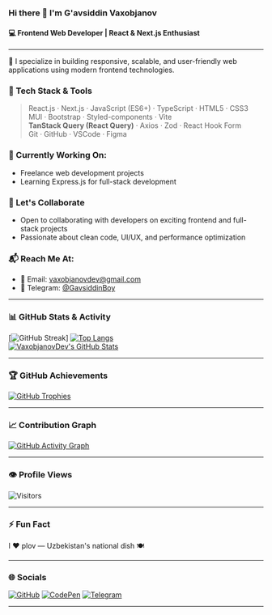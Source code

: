 ### Hi there 👋 I'm G'avsiddin Vaxobjanov
#### 💻 Frontend Web Developer | React & Next.js Enthusiast

---

🚀 I specialize in building responsive, scalable, and user-friendly web applications using modern frontend technologies.

### 🧠 Tech Stack & Tools
> React.js · Next.js · JavaScript (ES6+) · TypeScript · HTML5 · CSS3  
> MUI · Bootstrap · Styled-components · Vite  
> **TanStack Query (React Query)** · Axios · Zod · React Hook Form   
> Git · GitHub · VSCode · Figma

### 🔧 Currently Working On:
- Freelance web development projects
- Learning Express.js for full-stack development

### 🤝 Let's Collaborate
- Open to collaborating with developers on exciting frontend and full-stack projects
- Passionate about clean code, UI/UX, and performance optimization

### 📬 Reach Me At:
- 📧 Email: [vaxobjanovdev@gmail.com](mailto:vaxobjanovdev@gmail.com)
- 💬 Telegram: [@GavsiddinBoy](https://t.me/GavsiddinBoy)

---

### 📊 GitHub Stats & Activity

[![GitHub Streak](https://github-readme-streak-stats.herokuapp.com/?user=VaxobjanovDev&theme=tokyonight&border_radius=6)]
[![Top Langs](https://github-readme-stats.vercel.app/api/top-langs/?username=VaxobjanovDev&layout=compact&theme=tokyonight)](https://github.com/anuraghazra/github-readme-stats)  
[![VaxobjanovDev's GitHub Stats](https://github-readme-stats.vercel.app/api?username=VaxobjanovDev&show_icons=true&theme=tokyonight&count_private=true)](https://github.com/anuraghazra/github-readme-stats)

---

### 🏆 GitHub Achievements

[![GitHub Trophies](https://github-profile-trophy.vercel.app/?username=VaxobjanovDev&theme=tokyonight&no-frame=true&column=4)](https://github.com/ryo-ma/github-profile-trophy)

---

### 📈 Contribution Graph

[![GitHub Activity Graph](https://github-activity-graph.vercel.app/graph?username=VaxobjanovDev&theme=tokyo-night)](https://github.com/Ashutosh00710/github-readme-activity-graph)

---

### 👁️ Profile Views

![Visitors](https://komarev.com/ghpvc/?username=VaxobjanovDev&color=blue)

---

### ⚡ Fun Fact
I ❤️ plov — Uzbekistan's national dish 🍽️

---

### 🌐 Socials

[![GitHub](https://img.shields.io/badge/GitHub-100000?style=for-the-badge&logo=github&logoColor=white)](https://github.com/VaxobjanovDev)
[![CodePen](https://img.shields.io/badge/CodePen-000000?style=for-the-badge&logo=codepen&logoColor=white)](https://codepen.io/VaxobjanovDev)
[![Telegram](https://img.shields.io/badge/Telegram-2CA5E0?style=for-the-badge&logo=telegram&logoColor=white)](https://t.me/GavsiddinBoy)

---
